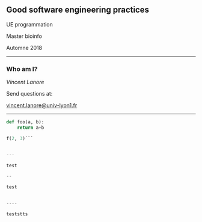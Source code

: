 ## Good software engineering practices

UE programmation

Master bioinfo

Automne 2018


---

### Who am I?

_Vincent Lanore_

Send questions at:

[vincent.lanore@univ-lyon1.fr](vincent.lanore@univ-lyon1.fr)


---

```python
def foo(a, b):
    return a+b

f(2, 3)```


---

test

-- 

test


----

teststts